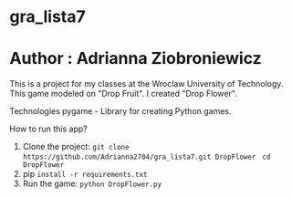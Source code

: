 # gra_lista7
# Author : Adrianna Ziobroniewicz

This is a project for my classes at the Wroclaw University of Technology. This game modeled on "Drop Fruit".
I created "Drop Flower".


Technologies
pygame - Library for creating Python games.


How to run this app?
1. Clone the project:  `git clone https://github.com/Adrianna2704/gra_lista7.git DropFlower `
`cd DropFlower`
2. pip `install -r requirements.txt`
3. Run the game: `python DropFlower.py`
